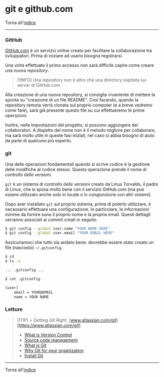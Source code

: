 # git e github.com

Torna all'[indice](../toc.md)

---

### GitHub

[GitHub.com](https://github.com) è un servizio online creato per facilitare
la collaborazione tra sviluppatori. Prima di iniziare ad usarlo bisogna registrarsi.

Una volta effettuato il primo accesso non sarà difficile capire come creare una nuova _repository_.

> [!INFO]
> Una repository non è altro che una directory ospitata sui server di GitHub.com

Alla creazione di una nuova repository, si consiglia vivamente di mettere la
spunta su "creazione di un file README". Così facendo, quando la repository
remota verrà clonata sul proprio computer (e a breve vedremo come fare), sarà
già presente questo file su cui effettueremo le prime operazioni.

Inoltre, nelle impostazioni del progetto, si possono aggiungere dei collaboratori.
A dispetto del nome non è il metodo migliore per collaborare, ma sarà molto utile
in queste fasi iniziali, nel caso si abbia bisogno di aiuto da parte di qualcuno più esperto.

### git

Una delle operazioni fondamentali quando si scrive codice è la gestione delle modifiche
al codice stesso. Questa operazione prende il nome di _controllo delle versioni_.

`git` è un sistema di _controllo delle versioni_ creato da Linus Torvalds, il padre
di Linux, che si sposa molto bene con il servizio GitHub.com (ma può essere utilizzato
anche solo in locale o in congiunzione con altri sistemi).

Dopo aver installato `git` sul proprio sistema, prima di poterlo utilizzare,
è necessario effettuare una configurazione. In particolare, le informazioni minime
da fornire sono il proprio nome e la propria email. Questi dettagli verranno
associati ai _commit_ creati in seguito.

```bash
$ git config --global user.name "YOUR NAME HERE"
$ git config --global user.email "YOUR EMAIL HERE"
```

Assicuriamoci che tutto sia andato bene: dovrebbe essere stato creato un file (nascosto) `~/.gitconfig`.

```bash
$ cd
$ ls -a

... .gitconfig ...

$ cat .gitconfig

[user]
    email = YOUR@EMAIL
    name = YOUR NAME
```

### Letture

> [!TIP] > _Getting Git Right_, [www.atlassian.com/git](https://www.atlassian.com/git)
>
> - [What is Version Control](https://www.atlassian.com/git/tutorials/what-is-version-control)
> - [Source code management](https://www.atlassian.com/git/tutorials/source-code-management)
> - [What is Git](https://www.atlassian.com/git/tutorials/what-is-git)
> - [Why Git for your organization](https://www.atlassian.com/git/tutorials/why-git)
> - [Install Git](https://www.atlassian.com/git/tutorials/install-git)

---

Torna all'[indice](../toc.md)

